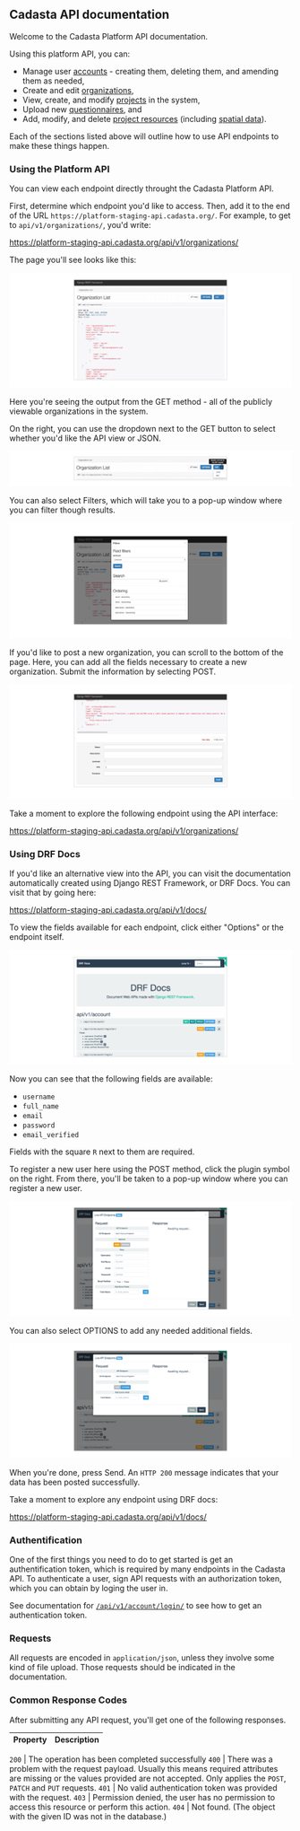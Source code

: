 ## Cadasta API documentation

Welcome to the Cadasta Platform API documentation. 

Using this platform API, you can: 

* Manage user [accounts](02-users.md) - creating them, deleting them, and amending them as needed, 
* Create and edit [organizations](03-organization.md), 
* View, create, and modify [projects](04-project.md) in the system, 
* Upload new [questionnaires](05-questionnaires.md), and
* Add, modify, and delete [project resources](07-resources.md) (including [spatial data](06-records.md)). 

Each of the sections listed above will outline how to use API endpoints to make these things happen.

### Using the Platform API

You can view each endpoint directly throught the Cadasta Platform API. 

First, determine which endpoint you'd like to access. Then, add it to the end of the URL `https://platform-staging-api.cadasta.org/`. For example, to get to `api/v1/organizations/`, you'd write:

https://platform-staging-api.cadasta.org/api/v1/organizations/

The page you'll see looks like this:

![](_img/api-01-ai.png)

Here you're seeing the output from the GET method - all of the publicly viewable organizations in the system. 

On the right, you can use the dropdown next to the GET button to select whether you'd like the API view or JSON. 

![](_img/api-02-ai.png)

You can also select Filters, which will take you to a pop-up window where you can filter though results. 

![](_img/api-03-ai.png)

If you'd like to post a new organization, you can scroll to the bottom of the page. Here, you can add all the fields necessary to create a new organization. Submit the information by selecting POST. 

![](_img/api-04-ai.png) 

Take a moment to explore the following endpoint using the API interface:

https://platform-staging-api.cadasta.org/api/v1/organizations/

### Using DRF Docs

If you'd like an alternative view into the API, you can visit the documentation automatically created using Django REST Framework, or DRF Docs. You can visit that by going here:

https://platform-staging-api.cadasta.org/api/v1/docs/

To view the fields available for each endpoint, click either "Options" or the endpoint itself.

![](_img/drf-02-ai.png)

Now you can see that the following fields are available:

* `username`
* `full_name`
* `email`
* `password`
* `email_verified`

Fields with the square `R` next to them are required.

To register a new user here using the POST method, click the plugin symbol on the right. From there, you'll be taken to a pop-up window where you can register a new user. 

![](_img/drf-03-ai.png)

You can also select OPTIONS to add any needed additional fields.

![](_img/drf-04-ai.png)

When you're done, press Send. An `HTTP 200` message indicates that your data has been posted successfully. 

Take a moment to explore any endpoint using DRF docs:

https://platform-staging-api.cadasta.org/api/v1/docs/

### Authentification 

One of the first things you need to do to get started is get an authentification token, which is required by many endpoints in the Cadasta API. To authenticate a user, sign API requests with an authorization token, which you can obtain by loging the user in.

See documentation for [`/api/v1/account/login/`](02-users.md) to see how to get an authentication token. 

### Requests

All requests are encoded in `application/json`, unless they involve some kind of file upload. Those requests should be indicated in the documentation.

### Common Response Codes

After submitting any API request, you'll get one of the following responses. 

Property | Description
---|---

`200` | The operation has been completed successfully
`400` | There was a problem with the request payload. Usually this means required attributes are missing or the values provided are not accepted. Only applies the `POST`, `PATCH` and `PUT` requests. 
`401` | No valid authentication token was provided with the request. 
`403` | Permission denied, the user has no permission to access this resource or perform this action. 
`404` | Not found. (The object with the given ID was not in the database.)